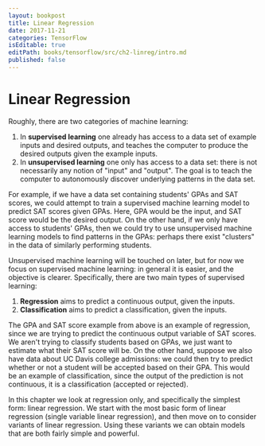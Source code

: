 ```yaml
---
layout: bookpost
title: Linear Regression
date: 2017-11-21
categories: TensorFlow
isEditable: true
editPath: books/tensorflow/src/ch2-linreg/intro.md
published: false
---
```


<!-- TODO: Embed graphics -->

# Linear Regression

Roughly, there are two categories of machine learning:
1. In **supervised learning** one already has access to a data set of example inputs and desired outputs, and teaches the computer to produce the desired outputs given the example inputs.
2. In **unsupervised learning** one only has access to a data set: there is not necessarily any notion of "input" and "output". The goal is to teach the computer to autonomously discover underlying patterns in the data set.

For example, if we have a data set containing students' GPAs and SAT scores, we could attempt to train a supervised machine learning model to predict SAT scores given GPAs. Here, GPA would be the input, and SAT score would be the desired output. On the other hand, if we only have access to students' GPAs, then we could try to use unsupervised machine learning models to find patterns in the GPAs: perhaps there exist "clusters" in the data of similarly performing students.

Unsupervised machine learning will be touched on later, but for now we focus on supervised machine learning: in general it is easier, and the objective is clearer.  Specifically, there are two main types of supervised learning:
1. **Regression** aims to predict a continuous output, given the inputs.
2. **Classification** aims to predict a classification, given the inputs.

The GPA and SAT score example from above is an example of regression, since we are trying to predict the continuous output variable of SAT scores. We aren't trying to classify students based on GPAs, we just want to estimate what their SAT score will be. On the other hand, suppose we also have data about UC Davis college admissions: we could then try to predict whether or not a student will be accepted based on their GPA. This would be an example of classification, since the output of the prediction is not continuous, it is a classification (accepted or rejected).

In this chapter we look at regression only, and specifically the simplest form: linear regression. We start with the most basic form of linear regression (single variable linear regression), and then move on to consider variants of linear regression. Using these variants we can obtain models that are both fairly simple and powerful.
